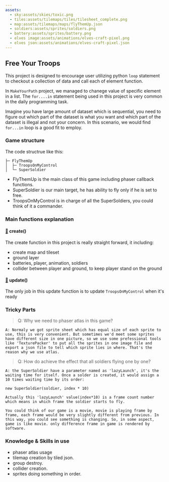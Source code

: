 ```yaml
---
assets: 
  - sky:assets/skies/toxic.png
  - tiles:assets/tilemaps/tiles/tilesheet_complete.png
  - map:assets/tilemaps/maps/flyThemUp.json
  - soldiers:assets/sprites/soldiers.png
  - battery:assets/sprites/battery.png
  - elves image:assets/animations/elves-craft-pixel.png
  - elves json:assets/animations/elves-craft-pixel.json
---
```


## Free Your Troops

This project is designed to encourage user utilizing python `loop` statement to checkout a collection of data and call each of element function. 

In `MakeYourPath` project, we managed to chanege value of specific element in a list. The `for....in` statement being used in this project is very common in the daily programming task.

Imagine you have large amount of dataset which is sequential, you need to figure out which part of the dataset is what you want and which part of the dataset is illegal and not your concern. In this scenario, we would find `for...in` loop is a good fit to employ.

### Game structure

The code structrue like this:

```
├─ FlyThemUp
│  ├─ TroopsOnMyControl
│  └─ SuperSoldier
```

- FlyThemUp is the main class of this game including phaser callback functions.
- SuperSoldier is our main target, he has ability to fly only if he is set to free.
- TroopsOnMyControl is in charge of all the SuperSoldiers, you could think of it a commander.

### Main functions explanation

#### [🍭](#/disclosure?line=40) create()

The create function in this project is really straight forward, it including:

- create map and tileset
- ground layer
- batteries, player, animation, soldiers
- collider between player and ground, to keep player stand on the ground

#### [🍭](#/disclosure?line=157) update()

The only job in this update function is to update `TroopsOnMyControl` when it's ready

### Tricky Parts

> Q: Why we need to phaser atlas in this game?

```
A: Normaly we got sprite sheet which has equal size of each sprite to use, this is very convenient. But sometimes we'd meet some sprites have different size in one picture, so we use some prefessional tools like 'TexturePacker' to put all the sprites in one image file and export a json file to tell which sprite lies in where. That's the reason why we use atlas.
```

> Q: How do achieve the effect that all soldiers flying one by one?

```
A: the SuperSoldier have a parameter named as 'lazyLaunch', it's the waiting time for itself. Once a solder is created, it would assign a 10 times waiting time by its order:

new SuperSoldier(soldier, index * 10)

Actually this 'lazyLaunch' value(index*10) is a frame count number which means in which frame the soldier starts to fly.

You could think of our game is a movie, movie is playing frame by frame, each frame would be very slightly different from previous. In this way, you could see something is changing. So, in some aspect, game is like movie. only difference frame in game is rendered by software.
```

### Knowledge & Skills in use

- phaser atlas usage
- tilemap creation by tiled json.
- group destroy.
- collider creation.
- sprites doing something in order.